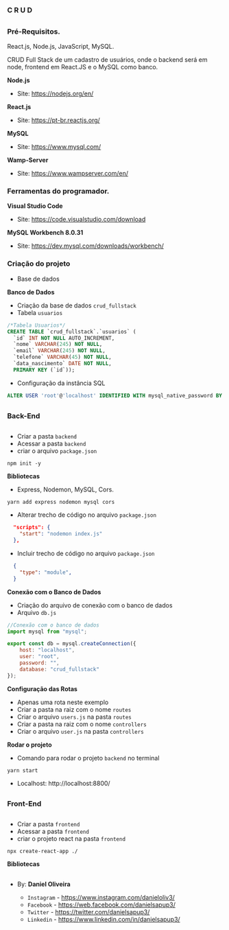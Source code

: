 ##
### C R U D
##

### Pré-Requisitos.

React.js, Node.js, JavaScript, MySQL.

CRUD Full Stack de um cadastro de usuários, onde o backend será em node, frontend em React.JS e o MySQL como banco.

**Node.js**
- Site: https://nodejs.org/en/

**React.js**
- Site: https://pt-br.reactjs.org/

**MySQL**
- Site: https://www.mysql.com/

**Wamp-Server**
- Site: https://www.wampserver.com/en/


### Ferramentas do programador.

**Visual Studio Code**
- Site: https://code.visualstudio.com/download

**MySQL Workbench 8.0.31**
- Site: https://dev.mysql.com/downloads/workbench/


### Criação do projeto
- Base de dados

**Banco de Dados**
- Criação da base de dados `crud_fullstack`
- Tabela `usuarios`

```sql
/*Tabela Usuarios*/
CREATE TABLE `crud_fullstack`.`usuarios` (
  `id` INT NOT NULL AUTO_INCREMENT,
  `nome` VARCHAR(245) NOT NULL,
  `email` VARCHAR(245) NOT NULL,
  `telefone` VARCHAR(45) NOT NULL,
  `data_nascimento` DATE NOT NULL,
  PRIMARY KEY (`id`));
```
- Configuração da instância SQL
```sql
ALTER USER 'root'@'localhost' IDENTIFIED WITH mysql_native_password BY '';
```

##
### Back-End
##

- Criar a pasta `backend`
- Acessar a pasta `backend`
- criar o arquivo `package.json`

```
npm init -y
```

**Bibliotecas**
- Express, Nodemon, MySQL, Cors.
```
yarn add express nodemon mysql cors
```
- Alterar trecho de código no arquivo `package.json`
```json
  "scripts": {
    "start": "nodemon index.js"
  },
```
- Incluir trecho de código no arquivo `package.json`
```json
  {
    "type": "module",
  }
```

**Conexão com o Banco de Dados**
- Criação do arquivo de conexão com o banco de dados
- Arquivo `db.js`
```js
//Conexão com o banco de dados
import mysql from "mysql";

export const db = mysql.createConnection({
    host: "localhost",
    user: "root",
    password: "",
    database: "crud_fullstack"
});
```

**Configuração das Rotas**
- Apenas uma rota neste exemplo
- Criar a pasta na raiz com o nome `routes`
- Criar o arquivo `users.js` na pasta `routes`
- Criar a pasta na raiz com o nome `controllers`
- Criar o arquivo `user.js` na pasta `controllers`


**Rodar o projeto**
- Comando para rodar o projeto `backend` no terminal
```
yarn start
```
- Localhost: http://localhost:8800/


##
### Front-End
##

- Criar a pasta `frontend`
- Acessar a pasta `frontend`
- criar o projeto react na pasta `frontend`

```
npx create-react-app ./
```

**Bibliotecas**















##

- By:  **Daniel Oliveira**

  - `Instagram` - https://www.instagram.com/danieloliv3/
  - `Facebook` - https://web.facebook.com/danielsapup3/
  - `Twitter` - https://twitter.com/danielsapup3/
  - `Linkedin` - https://www.linkedin.com/in/danielsapup3/

##















